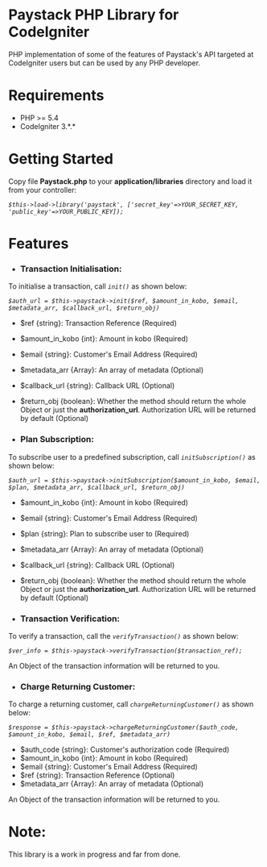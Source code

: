 # Paystack PHP Library for CodeIgniter
PHP implementation of some of the features of Paystack's API targeted at CodeIgniter users but can be used by any PHP developer.


# Requirements
- PHP >= 5.4
- CodeIgniter 3.\*.\*


# Getting Started
Copy file **Paystack.php** to your **application/libraries** directory and load it from your controller:

_`$this->load->library('paystack', ['secret_key'=>YOUR_SECRET_KEY, 'public_key'=>YOUR_PUBLIC_KEY]);`_

# Features
- ### Transaction Initialisation:

 To initialise a transaction, call _`init()`_ as shown below:
 
 _`$auth_url = $this->paystack->init($ref, $amount_in_kobo, $email, $metadata_arr, $callback_url, $return_obj)`_
  - $ref {string}: Transaction Reference (Required)
  - $amount_in_kobo {int}: Amount in kobo (Required)
  - $email {string}: Customer's Email Address (Required)
  - $metadata_arr {Array}: An array of metadata (Optional)
  - $callback_url {string}: Callback URL (Optional)
  - $return_obj {boolean}: Whether the method should return the whole Object or just the **authorization_url**. Authorization URL will be returned by default (Optional)
  


- ### Plan Subscription:

 To subscribe user to a predefined subscription, call _`initSubscription()`_ as shown below:
 
 _`$auth_url = $this->paystack->initSubscription($amount_in_kobo, $email, $plan, $metadata_arr, $callback_url, $return_obj)`_
  - $amount_in_kobo {int}: Amount in kobo (Required)
  - $email {string}: Customer's Email Address (Required)
  - $plan {string}: Plan to subscribe user to (Required)
  - $metadata_arr {Array}: An array of metadata (Optional)
  - $callback_url {string}: Callback URL (Optional)
  - $return_obj {boolean}: Whether the method should return the whole Object or just the **authorization_url**. Authorization URL will be returned by default (Optional)


- ### Transaction Verification:

 To verify a transaction, call the _`verifyTransaction()`_ as shown below:
 
 _`$ver_info = $this->paystack->verifyTransaction($transaction_ref);`_

 An Object of the transaction information will be returned to you.
 
 

- ### Charge Returning Customer:

 To charge a returning customer, call _`chargeReturningCustomer()`_ as shown below:
 
 _`$response = $this->paystack->chargeReturningCustomer($auth_code, $amount_in_kobo, $email, $ref, $metadata_arr)`_
  - $auth_code {string}: Customer's authorization code (Required)
  - $amount_in_kobo {int}: Amount in kobo (Required)
  - $email {string}: Customer's Email Address (Required)
  - $ref {string}: Transaction Reference (Optional)
  - $metadata_arr {Array}: An array of metadata (Optional)
 
  An Object of the transaction information will be returned to you.
 
# Note:
This library is a work in progress and far from done.

